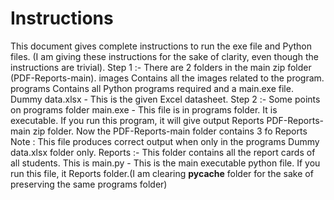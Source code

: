 # Instructions
This document gives complete instructions to run the exe file and Python
files. (I am giving these instructions for the sake of clarity, even though the
instructions are trivial).
Step 1 :- There are 2 folders in the main zip folder (PDF-Reports-main).
images Contains all the images related to the program.
programs Contains all Python programs required and a main.exe file.
Dummy data.xlsx - This is the given Excel datasheet.
Step 2 :- Some points on programs folder
main.exe - This file is in programs folder. It is executable. If you run this
program, it will give output
Reports
PDF-Reports-main zip folder. Now the PDF-Reports-main folder
contains 3 fo
Reports
Note : This file produces correct output when only in the programs
Dummy data.xlsx
folder
only.
Reports :- This folder contains all the report cards of all students. This is
main.py - This is the main executable python file. If you run this file, it
Reports
folder.(I am clearing __pycache__ folder for the sake of preserving the
same programs folder)
